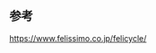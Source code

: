 ## 参考

<a href="https://www.felissimo.co.jp/felicycle/" target="_blank">https://www.felissimo.co.jp/felicycle/</a>
